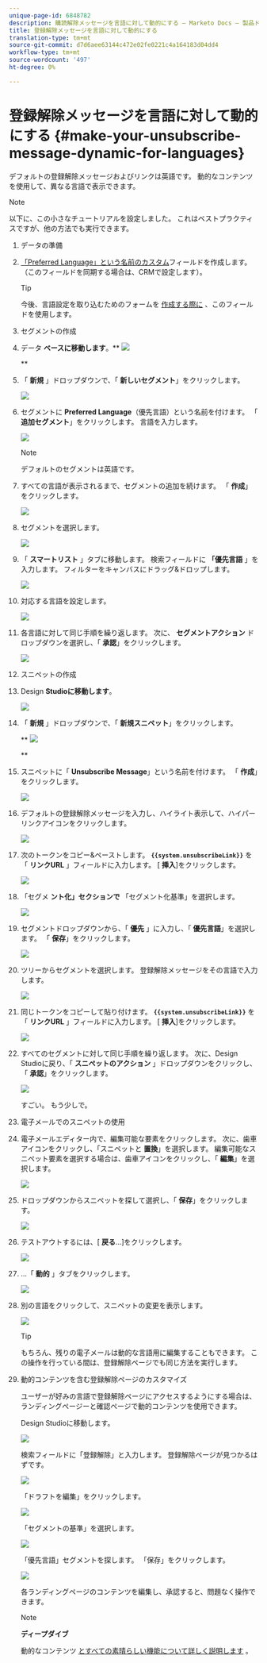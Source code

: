```yaml
---
unique-page-id: 6848782
description: 購読解除メッセージを言語に対して動的にする — Marketo Docs — 製品ドキュメント
title: 登録解除メッセージを言語に対して動的にする
translation-type: tm+mt
source-git-commit: d7d6aee63144c472e02fe0221c4a164183d04dd4
workflow-type: tm+mt
source-wordcount: '497'
ht-degree: 0%

---
```



# 登録解除メッセージを言語に対して動的にする {#make-your-unsubscribe-message-dynamic-for-languages}

デフォルトの登録解除メッセージおよびリンクは英語です。 動的なコンテンツを使用して、異なる言語で表示できます。

>[!NOTE]
>
>以下に、この小さなチュートリアルを設定しました。 これはベストプラクティスですが、他の方法でも実行できます。

1. データの準備
1. [「Preferred Language」という名前のカスタム](../../../../product-docs/administration/field-management/create-a-custom-field-in-marketo.md)フィールドを作成します。 （このフィールドを同期する場合は、CRMで設定します）。

   >[!TIP]
   >
   >今後、言語設定を取り込むためのフォームを [作成する際に](../../../../product-docs/demand-generation/forms/creating-a-form/create-a-form.md) 、このフィールドを使用します。

1. セグメントの作成
1. データ **ベースに移動します**。** ![](assets/db.png)

   **

1. 「 **新規** 」ドロップダウンで、「 **新しいセグメント**」をクリックします。

   ![](assets/two.png)

1. セグメントに **Preferred Language**（優先言語）という名前を付けます。 「 **追加セグメント**」をクリックします。 言語を入力します。

   ![](assets/image2015-3-9-8-3a33-3a44.png)

   >[!NOTE]
   >
   >デフォルトのセグメントは英語です。

1. すべての言語が表示されるまで、セグメントの追加を続けます。 「 **作成**」をクリックします。

   ![](assets/image2015-3-9-8-3a38-3a5.png)

1. セグメントを選択します。

   ![](assets/image2015-3-9-8-3a38-3a17.png)

1. 「 **スマートリスト** 」タブに移動します。 検索フィールドに **「優先言語** 」を入力します。 フィルターをキャンバスにドラッグ&amp;ドロップします。

   ![](assets/six.png)

1. 対応する言語を設定します。

   ![](assets/seven.png)

1. 各言語に対して同じ手順を繰り返します。 次に、 **セグメントアクション** ドロップダウンを選択し、「 **承認**」をクリックします。

   ![](assets/image2015-3-9-8-3a39-3a36.png)

1. スニペットの作成
1. Design **Studioに移動します**。

   ![](assets/ds.png)

1. 「 **新規** 」ドロップダウンで、「 **新規スニペット**」をクリックします。

   ** ![](assets/ten.png)

   **

1. スニペットに「 **Unsubscribe Message**」という名前を付けます。 「 **作成**」をクリックします。

   ![](assets/image2015-3-9-8-3a40-3a54.png)

1. デフォルトの登録解除メッセージを入力し、ハイライト表示して、ハイパーリンクアイコンをクリックします。

   ![](assets/image2015-3-9-8-3a41-3a47.png)

1. 次のトークンをコピー&amp;ペーストします。 **`{{system.unsubscribeLink}}`** を「 **リンクURL** 」フィールドに入力します。 [ **挿入**]をクリックします。

   ![](assets/image2015-3-9-8-3a43-3a17.png)

1. 「セグメ **ント化」セクションで** 「セグメント化基準」を選択します。

   ![](assets/image2015-3-9-8-3a44-3a16.png)

1. セグメントドロップダウンから、「 **優先** 」に入力し、「 **優先言語**」を選択します。 「 **保存**」をクリックします。

   ![](assets/image2015-3-9-8-3a44-3a32.png)

1. ツリーからセグメントを選択します。 登録解除メッセージをその言語で入力します。

   ![](assets/image2015-3-9-8-3a45-3a43.png)

1. 同じトークンをコピーして貼り付けます。 **`{{system.unsubscribeLink}}`** を「 **リンクURL** 」フィールドに入力します。 [ **挿入**]をクリックします。

   ![](assets/image2015-3-9-8-3a47-3a4.png)

1. すべてのセグメントに対して同じ手順を繰り返します。 次に、Design Studioに戻り、「 **スニペットのアクション** 」ドロップダウンをクリックし、「 **承認**」をクリックします。

   ![](assets/image2015-3-9-8-3a47-3a34.png)

   すごい。 もう少しで。

1. 電子メールでのスニペットの使用
1. 電子メールエディター内で、編集可能な要素をクリックします。 次に、歯車アイコンをクリックし、「スニペットと **置換**」を選択します。 編集可能なスニペット要素を選択する場合は、歯車アイコンをクリックし、「 **編集**」を選択します。

   ![](assets/4.1.png)

1. ドロップダウンからスニペットを探して選択し、「 **保存**」をクリックします。

   ![](assets/image2015-3-9-8-3a50-3a16.png)

1. テストアウトするには、[ **戻る**...]をクリックします。

   ![](assets/4.3.png)

1. ...「 **動的** 」タブをクリックします。

   ![](assets/4.4.png)

1. 別の言語をクリックして、スニペットの変更を表示します。

   ![](assets/4.5.png)

   >[!TIP]
   >
   >もちろん、残りの電子メールは動的な言語用に編集することもできます。 この操作を行っている間は、登録解除ページでも同じ方法を実行します。

1. 動的コンテンツを含む登録解除ページのカスタマイズ

   ユーザーが好みの言語で登録解除ページにアクセスするようにする場合は、ランディングページーと確認ページで動的コンテンツを使用できます。

   Design Studioに移動します。

   ![](assets/ds.png)

   検索フィールドに「登録解除」と入力します。 登録解除ページが見つかるはずです。

   ![](assets/image2015-3-9-8-3a51-3a53.png)

   「ドラフトを編集」をクリックします。

   ![](assets/image2015-3-9-8-3a52-3a23.png)

   「セグメントの基準」を選択します。

   ![](assets/image2015-3-9-8-3a52-3a57.png)

   「優先言語」セグメントを探します。 「保存」をクリックします。

   ![](assets/image2015-3-9-8-3a53-3a54.png)

   各ランディングページのコンテンツを編集し、承認すると、問題なく操作できます。

   >[!NOTE]
   >
   >**ディープダイブ**
   >
   >
   >動的なコンテンツ [とすべての素晴らしい機能について詳しく説明します](../../../../product-docs/personalization/segmentation-and-snippets/segmentation/understanding-dynamic-content.md) 。

